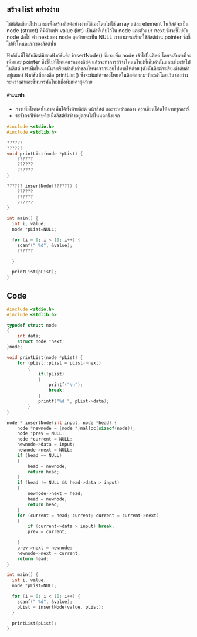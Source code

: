 ## สร้าง list อย่างง่าย
ให้นิสิตเขียนโปรแกรมเพื่อสร้างลิสต์อย่างง่ายใช้เองโดยไม่ใช้ array แต่ละ element ในลิสต์จะเป็น node (struct) ที่มีตัวแปร value (int) เป็นค่าที่เก็บไว้ใน node และตัวแปร next ซึ่งจะชี้ไปยัง node ต่อไป ค่า next ของ node สุดท้ายจะเป็น NULL เราสามารถเรียกใช้ลิสต์ผ่าน pointer ซึ่งชี้ไปยังโหนดแรกของลิสต์นั้น

ฟังก์ชันที่ใช้กับลิสต์มีสองฟังก์ชันคือ insertNode() ซึ่งจะเพิ่ม node เข้าไปในลิสต์ โดยจะรับค่าที่จะเพิ่มและ pointer ซึ่งชี้ไปที่โหนดแรกของลิสต์ แล้วจะทำการสร้างโหนดใหม่ที่เก็บค่านั้นและเพิ่มเข้าไปในลิสต์ การเพิ่มโหนดนั้นจะเรียงลำดับค่าของโหนดจากน้อยไปมากให้ด้วย (ดังนั้นลิสต์จะเรียงลำดับค่าอยู่เสมอ) ฟังก์ชันที่สองคือ printList() ซึ่งจะพิมพ์ค่าของโหนดในลิสต์ออกมาทีละค่าโดยเว้นช่องว่างระหว่างค่าและขึ้นบรรทัดใหม่เมื่อพิมพ์ค่าสุดท้าย

#### คำแนะนำ
* การเพิ่มโหนดนั้นอาจเพิ่มได้ทั้งท้ายลิสต์ หน้าลิสต์ และระหว่างกลาง ควรเขียนโค้ดให้ครบทุกกรณี
* ระวังกรณีพิเศษคือเมื่อลิสต์ยังว่างอยู่ตอนใส่โหนดครั้งแรก

```cpp
#include <stdio.h>
#include <stdlib.h>

??????
??????
void printList(node *pList) {
    ??????
    ??????
    ??????
}

?????? insertNode(??????) {
    ??????
    ??????
    ??????
}

int main() {
  int i, value;
  node *pList=NULL;

  for (i = 0; i < 10; i++) {
    scanf(" %d", &value);
    ??????    

  }

  printList(pList);
}
```

## Code
```cpp
#include <stdio.h>
#include <stdlib.h>

typedef struct node
{
    int data;
    struct node *next;
}node;

void printList(node *pList) {
    for (pList;;pList = pList->next)
        {
            if(!pList)
            {
                printf("\n");
                break;
            }
            printf("%d ", pList->data);
        }
}

node * insertNode(int input, node *head) {
    node *newnode = (node *)malloc(sizeof(node));
    node *prev = NULL;
    node *current = NULL;
    newnode->data = input;
    newnode->next = NULL;
    if (head == NULL)
    {
        head = newnode;
        return head;
    }
    if (head != NULL && head->data > input)
    {
        newnode->next = head;
        head = newnode;
        return head;
    }
    for (current = head; current; current = current->next)
    {
        if (current->data > input) break;
        prev = current;

    }
    prev->next = newnode;
    newnode->next = current;
    return head;
}

int main() {
  int i, value;
  node *pList=NULL;

  for (i = 0; i < 10; i++) {
    scanf(" %d", &value);
    pList = insertNode(value, pList);    
  }

  printList(pList);
}
```